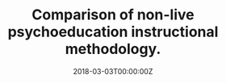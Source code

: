 ---
# Documentation: https://wowchemy.com/docs/managing-content/

title: "Comparison of non-live psychoeducation instructional methodology."
authors: [L. McArdell, S. Hemnani, K.M. Stockwell and J. Gillis-Mattson]
date: 2018-03-03T00:00:00Z
doi: ""

# Schedule page publish date (NOT publication's date).
publishDate: 2020-12-18T00:00:00Z

# Publication type.
# Legend: 0 = Uncategorized; 1 = Conference paper; 2 = Journal article;
# 3 = Preprint / Working Paper; 4 = Report; 5 = Book; 6 = Book section;
# 7 = Thesis; 8 = Patent
publication_types: ["1"]

# Publication name and optional abbreviated publication name.
publication: "Annual Meeting of the Eastern Psychological Association, Philadelphia, PA"
publication_short: ""

abstract: ""

# Summary. An optional shortened abstract.
summary: ""

tags: []
categories: []
featured: false

links:
url_pdf: 
url_code: 
url_dataset: 
url_poster: 
url_project:
url_slides:
url_source: 
url_video: 



# Featured image
# To use, add an image named `featured.jpg/png` to your page's folder. 
# Focal points: Smart, Center, TopLeft, Top, TopRight, Left, Right, BottomLeft, Bottom, BottomRight.
image:
  caption: ""
  focal_point: ""
  preview_only: false

# Associated Projects (optional).
#   Associate this publication with one or more of your projects.
#   Simply enter your project's folder or file name without extension.
#   E.g. `internal-project` references `content/project/internal-project/index.md`.
#   Otherwise, set `projects: []`.
projects: []

# Slides (optional).
#   Associate this publication with Markdown slides.
#   Simply enter your slide deck's filename without extension.
#   E.g. `slides: "example"` references `content/slides/example/index.md`.
#   Otherwise, set `slides: ""`.
slides: ""
---